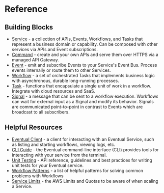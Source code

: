 # Reference

## Building Blocks

- [Service](../reference/service.md) - a collection of APIs, Events, Workflows, and Tasks that represent a business domain or capability. Can be composed with other services via APIs and Event subscriptions.
- [Command](../reference/api/command.md) - create and your own APIs and serve them over HTTPS via a managed API Gateway.
- [Event](../reference/messaging/event.md) - emit and subscribe Events to your Service's Event Bus. Process events internally or route them to other Services.
- [Workflow](../reference/orchestration/workflow.md) - a set of orchestrated Tasks that implements business logic with asynchronous, durable long-running processes.
- [Task](../reference/orchestration/task.md) - functions that encapsulate a single unit of work in a workflow. Integrate with cloud resources and SaaS.
- [Signal](../reference/orchestration/signal.md) - a message that can be sent to a workflow execution. Workflows can wait for external input as a Signal and modify its behavior. Signals are communicated point-to-point in contrast to Events which are broadcast to all subscribers.

## Helpful Resources

- [Eventual Client](../reference/eventual-client.md) - a client for interacting with an Eventual Service, such as listing and starting workflows, viewing logs, etc.
- [CLI Guide](../reference/cli.md) - the Eventual command-line interface (CLI) provides tools for interacting with your service from the terminal.
- [Unit Testing](../reference/unit-testing.md) - API reference, guidelines and best practices for writing unit tests for your Eventual service.
- [Workflow Patterns](./orchestration/patterns/index.md) - a list of helpful patterns for solving common problems with Workflows
- [Service Limits](../reference/service-scaling-limits.md) - the AWS Limits and Quotas to be aware of when scaling a Service.
